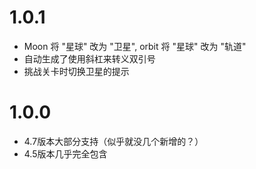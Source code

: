# 1.0.1
- Moon 将 "星球" 改为 "卫星", orbit 将 "星球" 改为 "轨道"
- 自动生成了使用斜杠来转义双引号
- 挑战关卡时切换卫星的提示

# 1.0.0
- 4.7版本大部分支持（似乎就没几个新增的？）
- 4.5版本几乎完全包含
